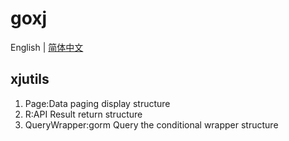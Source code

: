 # goxj

English | [简体中文](README-cn.md)

## xjutils
1. Page:Data paging display structure
2. R:API Result return structure
3. QueryWrapper:gorm Query the conditional wrapper structure
